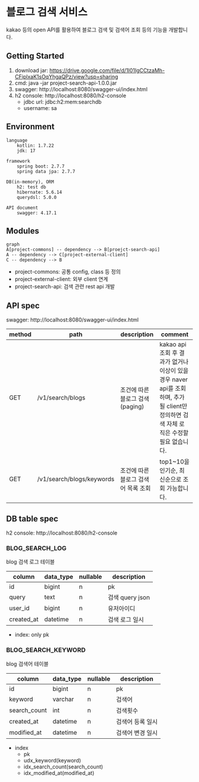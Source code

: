 # 블로그 검색 서비스 
kakao 등의 open API를 활용하여 블로그 검색 및 검색어 조회 등의 기능을 개발합니다. 

## Getting Started
1. download jar: https://drive.google.com/file/d/1I01IgCCtzaMh-CFiplxaK1sOqYhgaQPz/view?usp=sharing
2. cmd: java -jar project-search-api-1.0.0.jar
3. swagger: http://localhost:8080/swagger-ui/index.html
4. h2 console: http://localhost:8080/h2-console
   - jdbc url: jdbc:h2:mem:searchdb
   - username: sa

## Environment
    language
        kotlin: 1.7.22
        jdk: 17

    framework
        spring boot: 2.7.7
        spring data jpa: 2.7.7

    DB(in-memory), ORM
        h2: test db
        hibernate: 5.6.14
        querydsl: 5.0.0

    API document
        swagger: 4.17.1

## Modules
```mermaid
graph
A[project-commons] -- dependency --> B[proejct-search-api]
A -- dependency --> C[project-external-client]
C -- dependency --> B
```
* project-commons: 공통 config, class 등 정의
* project-external-client: 외부 client 연계
* project-search-api: 검색 관련 rest api 개발

## API spec
swagger: http://localhost:8080/swagger-ui/index.html

| method | path                      | description           | comment                                                                                    |
|--------|---------------------------|-----------------------|--------------------------------------------------------------------------------------------|
| GET    | /v1/search/blogs          | 조건에 따른 블로그 검색(paging) | kakao api 조회 후 결과가 없거나 이상이 있을 경우 naver api를 조회하며, 추가 될 client만 정의하면 검색 자체 로직은 수정할 필요 없습니다. |
| GET    | /v1/search/blogs/keywords | 조건에 따른 블로그 검색어 목록 조회 | top1~10을 인기순, 최신순으로 조회 가능합니다.                                                              |

## DB table spec
h2 console: http://localhost:8080/h2-console

### BLOG_SEARCH_LOG
blog 검색 로그 테이블

| column     | data_type | nullable | description   |
|------------|-----------|----------|---------------|
| id         | bigint    | n        | pk            |
| query      | text      | n        | 검색 query json |
| user_id    | bigint    | n        | 유저아이디         |
| created_at | datetime  | n        | 검색 로그 일시      |
* index: only pk

### BLOG_SEARCH_KEYWORD
blog 검색어 테이블

| column       | data_type | nullable | description |
|--------------|----------|----------|-------------|
| id           | bigint   | n        | pk          |
| keyword      | varchar  | n        | 검색어         |
| search_count | int      | n        | 검색횟수        |
| created_at   | datetime | n        | 검색어 등록 일시   |
| modified_at  | datetime | n        | 검색어 변경 일시   |
* index
  * pk
  * udx_keyword(keyword)
  * idx_search_count(search_count)
  * idx_modified_at(modified_at)